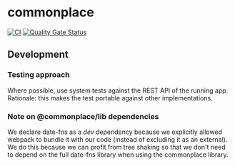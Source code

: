 # commonplace

[![CI](https://github.com/sandro-h/commonplace/actions/workflows/ci.yml/badge.svg)](https://github.com/sandro-h/commonplace/actions/workflows/ci.yml)
[![Quality Gate Status](https://sonarcloud.io/api/project_badges/measure?project=sandro-h_commonplace&metric=alert_status)](https://sonarcloud.io/summary/new_code?id=sandro-h_commonplace)

## Development

### Testing approach

Where possible, use system tests against the REST API of the running app. Rationale: this makes the test portable against other implementations.

### Note on @commonplace/lib dependencies

We declare date-fns as a *dev* dependency because we explicitly allowed webpack to bundle it with our code (instead of excluding
it as an external). We do this because we can profit from tree  shaking so that we don't need to depend on the full date-fns
library when using the commonplace library.
